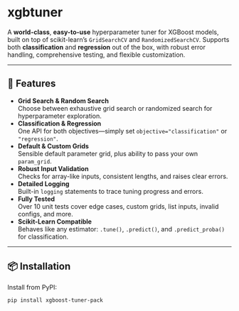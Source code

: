 # xgbtuner


A **world-class**, **easy-to-use** hyperparameter tuner for XGBoost models, built on top of scikit-learn’s `GridSearchCV` and `RandomizedSearchCV`. Supports both **classification** and **regression** out of the box, with robust error handling, comprehensive testing, and flexible customization.

---

## 🚀 Features

- **Grid Search & Random Search**  
  Choose between exhaustive grid search or randomized search for hyperparameter exploration.
- **Classification & Regression**  
  One API for both objectives—simply set `objective="classification"` or `"regression"`.
- **Default & Custom Grids**  
  Sensible default parameter grid, plus ability to pass your own `param_grid`.
- **Robust Input Validation**  
  Checks for array-like inputs, consistent lengths, and raises clear errors.
- **Detailed Logging**  
  Built-in `logging` statements to trace tuning progress and errors.
- **Fully Tested**  
  Over 10 unit tests cover edge cases, custom grids, list inputs, invalid configs, and more.
- **Scikit-Learn Compatible**  
  Behaves like any estimator: `.tune()`, `.predict()`, and `.predict_proba()` for classification.

---

## 📦 Installation

Install from PyPI:

```bash
pip install xgboost-tuner-pack
